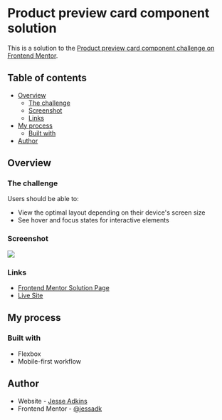 # Product preview card component solution

This is a solution to the [Product preview card component challenge on Frontend Mentor](https://www.frontendmentor.io/challenges/product-preview-card-component-GO7UmttRfa).  

## Table of contents

- [Overview](#overview)
  - [The challenge](#the-challenge)
  - [Screenshot](#screenshot)
  - [Links](#links)
- [My process](#my-process)
  - [Built with](#built-with)
- [Author](#author)

## Overview

### The challenge

Users should be able to:

- View the optimal layout depending on their device's screen size
- See hover and focus states for interactive elements

### Screenshot

![](design/design-screenshot.jpg)

### Links

- [Frontend Mentor Solution Page](https://www.frontendmentor.io/solutions/mobilefirst-with-flexbox-KDA1aZEcDP)
- [Live Site](https://preview-card-component-nine-bay.vercel.app)

## My process

### Built with

- Flexbox
- Mobile-first workflow

## Author

- Website - [Jesse Adkins](https://www.jesseadkins.com)
- Frontend Mentor - [@jessadk](https://www.frontendmentor.io/profile/jessadk)



